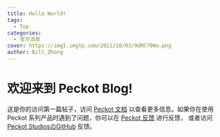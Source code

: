 ```yaml
---
title: Hello World!
tags:
  - Top
categories:
  - 官方消息
cover: https://img1.imgtp.com/2022/10/03/9dMC79Wu.png
author: Bill_Zhong
---
```

# 欢迎来到 Peckot Blog!  

这是你的访问第一篇帖子，访问 [Peckot 文档](https://docs.peckot.com/) 以查看更多信息。如果你在使用 Peckot 系列产品时遇到了问题，你可以在 [Peckot 反馈](https://issue.peckot.com/) 进行反馈， 或者访问 [Peckot StudiosのGitHub](https://github.com/Peckot-Studios/blog.peckot.com/issues) 反馈。

